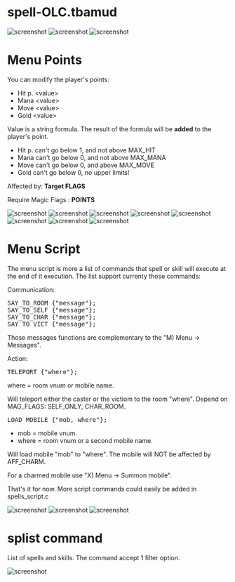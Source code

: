 # spell-OLC.tbamud

![screenshot](https://github.com/Rescator7/spell-OLC.tbamud/blob/master/screenshots/spell-OLC-scr1.jpg)
![screenshot](https://github.com/Rescator7/spell-OLC.tbamud/blob/master/screenshots/spell-OLC-scr2.jpg)
![screenshot](https://github.com/Rescator7/spell-OLC.tbamud/blob/master/screenshots/spell-OLC-scr3.jpg)

# Menu Points

<p> You can modify the player's points:</p>

  - Hit p. \<value>
  - Mana \<value>
  - Move \<value>
  - Gold \<value>
  
<p>Value is a string formula. The result of the formula will be <b>added</b> to the player's point.</p>

  - Hit p. can't go below 1, and not above MAX_HIT
  - Mana can't go below 0, and not above MAX_MANA
  - Move can't go below 0, and above MAX_MOVE
  - Gold can't go below 0, no upper limits!

<p>Affected by: <b>Target FLAGS</b></p>
<p>Require Magic Flags : <b>POINTS</b></p>

![screenshot](https://github.com/Rescator7/spell-OLC.tbamud/blob/master/screenshots/spell-OLC-scr4.jpg)
![screenshot](https://github.com/Rescator7/spell-OLC.tbamud/blob/master/screenshots/spell-OLC-scr5.jpg)
![screenshot](https://github.com/Rescator7/spell-OLC.tbamud/blob/master/screenshots/spell-OLC-scr6.jpg)
![screenshot](https://github.com/Rescator7/spell-OLC.tbamud/blob/master/screenshots/spell-OLC-scr7.jpg)
![screenshot](https://github.com/Rescator7/spell-OLC.tbamud/blob/master/screenshots/spell-OLC-scr8.jpg)
![screenshot](https://github.com/Rescator7/spell-OLC.tbamud/blob/master/screenshots/spell-OLC-scr9.jpg)
![screenshot](https://github.com/Rescator7/spell-OLC.tbamud/blob/master/screenshots/spell-OLC-scr10.jpg)
![screenshot](https://github.com/Rescator7/spell-OLC.tbamud/blob/master/screenshots/spell-OLC-scr11.jpg)
# Menu Script

<p>The menu script is more a list of commands that spell or skill will execute at the end of it execution.
The list support currenty those commands:</p>

<p>Communication:</p>
<pre>
SAY_TO_ROOM {"message"};
SAY_TO_SELF {"message"};
SAY_TO_CHAR {"message"};
SAY_TO_VICT {"message"};</pre>

<p>Those messages functions are complementary to the "M) Menu -> Messages".</p>

<p>Action:</p>
<pre>
TELEPORT {"where"};</pre>

<p>where = room vnum or mobile name.</p>

<p>Will teleport either the caster or the victiom to the room "where". 
Depend on MAG_FLAGS: SELF_ONLY, CHAR_ROOM.</p>
<pre>
LOAD_MOBILE {"mob, where"};</pre>

- mob = mobile vnum.
- where = room vnum or a second mobile name.

<p>Will load mobile "mob" to "where". The mobile will NOT be affected by AFF_CHARM.</p>
<p>For a charmed mobile use "X) Menu -> Summon mobile".</p>
<p>That's it for now. More script commands could easily be added in spells_script.c</p>

![screenshot](https://github.com/Rescator7/spell-OLC.tbamud/blob/master/screenshots/spell-OLC-scr13.jpg)
![screenshot](https://github.com/Rescator7/spell-OLC.tbamud/blob/master/screenshots/spell-OLC-scr14.jpg)
![screenshot](https://github.com/Rescator7/spell-OLC.tbamud/blob/master/screenshots/spell-OLC-scr15.jpg)

# splist command

<p>List of spells and skills. The command accept 1 filter option.</p>

![screenshot](https://github.com/Rescator7/spell-OLC.tbamud/blob/master/screenshots/spell-OLC-scr12.jpg)

